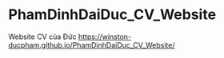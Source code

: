 # PhamDinhDaiDuc_CV_Website
Website CV của Đức
https://winston-ducpham.github.io/PhamDinhDaiDuc_CV_Website/
